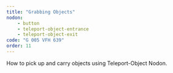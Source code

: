 ```yaml
---
title: "Grabbing Objects"
nodon: 
    - button
    - teleport-object-entrance
    - teleport-object-exit
code: "G 005 VFH 639"
order: 11
---
```

How to pick up and carry objects using Teleport-Object Nodon.